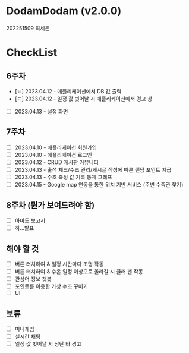 # DodamDodam (v2.0.0)
202251509 최세은

# CheckList

## 6주차
- [ㅌ] 2023.04.12 - 애플리케이션에서 DB 값 출력
- [ㅌ] 2023.04.12 - 일정 값 벗어날 시 애플리케이션에서 경고 창
- [ ] 2023.04.13 - 설정 화면

## 7주차
- [ ] 2023.04.10 - 애플리케이션 회원가입
- [ ] 2023.04.10 - 애플리케이션 로그인
- [ ] 2023.04.12 - CRUD 게시판 커뮤니티
- [ ] 2023.04.13 - 출석 체크/수조 관리/게시글 작성에 따른 랜덤 포인트 지급
- [ ] 2023.04.13 - 수조 측정 값 기록 통계 그래프
- [ ] 2023.04.15 - Google map 연동을 통한 위치 기반 서비스 (주변 수족관 찾기)

## 8주차 (뭔가 보여드려야 함)
- [ ] 아마도 보고서
- [ ] 하...발표

## 해야 할 것
- [ ] 버튼 터치하여 & 일정 시간마다 조명 작동
- [ ] 버튼 터치하여 & 수온 일정 이상으로 올라갈 시 쿨러 팬 작동
- [ ] 관상어 정보 챗봇
- [ ] 포인트를 이용한 가상 수조 꾸미기
- [ ] UI

## 보류
- [ ] 미니게임
- [ ] 실시간 채팅
- [ ] 일정 값 벗어날 시 상단 바 경고
